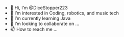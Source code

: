 - 👋 Hi, I’m @DiceStopper223
- 👀 I’m interested in Coding, robotics, and music tech
- 🌱 I’m currently learning Java
- 💞️ I’m looking to collaborate on ...
- 📫 How to reach me ...

<!---
DiceStopper223/DiceStopper223 is a ✨ special ✨ repository because its `README.md` (this file) appears on your GitHub profile.
You can click the Preview link to take a look at your changes.
--->
